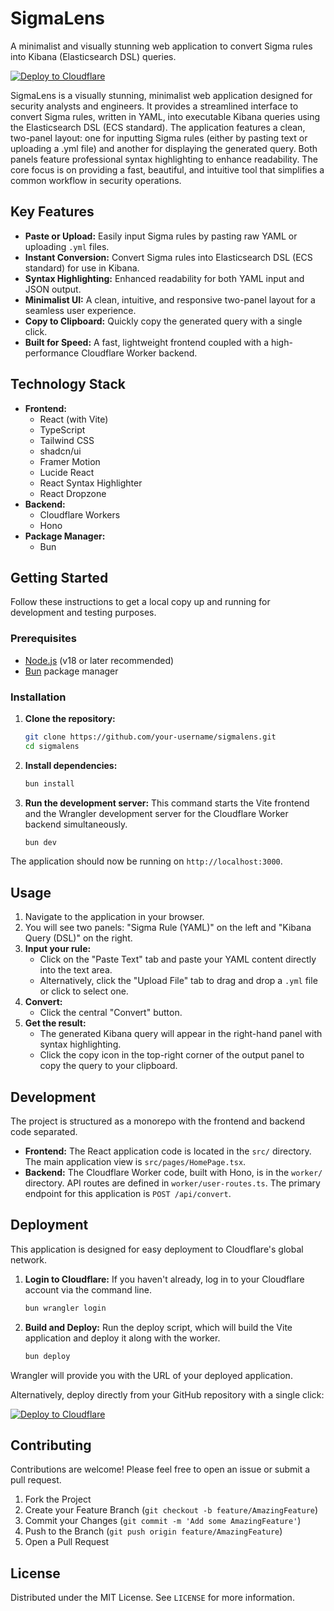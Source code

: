 # SigmaLens

A minimalist and visually stunning web application to convert Sigma rules into Kibana (Elasticsearch DSL) queries.

[![Deploy to Cloudflare](https://deploy.workers.cloudflare.com/button)](https://deploy.workers.cloudflare.com/?url=https://github.com/0xPrashanthSec/Sigmalense)

SigmaLens is a visually stunning, minimalist web application designed for security analysts and engineers. It provides a streamlined interface to convert Sigma rules, written in YAML, into executable Kibana queries using the Elasticsearch DSL (ECS standard). The application features a clean, two-panel layout: one for inputting Sigma rules (either by pasting text or uploading a .yml file) and another for displaying the generated query. Both panels feature professional syntax highlighting to enhance readability. The core focus is on providing a fast, beautiful, and intuitive tool that simplifies a common workflow in security operations.

## Key Features

-   **Paste or Upload:** Easily input Sigma rules by pasting raw YAML or uploading `.yml` files.
-   **Instant Conversion:** Convert Sigma rules into Elasticsearch DSL (ECS standard) for use in Kibana.
-   **Syntax Highlighting:** Enhanced readability for both YAML input and JSON output.
-   **Minimalist UI:** A clean, intuitive, and responsive two-panel layout for a seamless user experience.
-   **Copy to Clipboard:** Quickly copy the generated query with a single click.
-   **Built for Speed:** A fast, lightweight frontend coupled with a high-performance Cloudflare Worker backend.

## Technology Stack

-   **Frontend:**
    -   React (with Vite)
    -   TypeScript
    -   Tailwind CSS
    -   shadcn/ui
    -   Framer Motion
    -   Lucide React
    -   React Syntax Highlighter
    -   React Dropzone
-   **Backend:**
    -   Cloudflare Workers
    -   Hono
-   **Package Manager:**
    -   Bun

## Getting Started

Follow these instructions to get a local copy up and running for development and testing purposes.

### Prerequisites

-   [Node.js](https://nodejs.org/) (v18 or later recommended)
-   [Bun](https://bun.sh/) package manager

### Installation

1.  **Clone the repository:**
    ```bash
    git clone https://github.com/your-username/sigmalens.git
    cd sigmalens
    ```

2.  **Install dependencies:**
    ```bash
    bun install
    ```

3.  **Run the development server:**
    This command starts the Vite frontend and the Wrangler development server for the Cloudflare Worker backend simultaneously.
    ```bash
    bun dev
    ```

The application should now be running on `http://localhost:3000`.

## Usage

1.  Navigate to the application in your browser.
2.  You will see two panels: "Sigma Rule (YAML)" on the left and "Kibana Query (DSL)" on the right.
3.  **Input your rule:**
    -   Click on the "Paste Text" tab and paste your YAML content directly into the text area.
    -   Alternatively, click the "Upload File" tab to drag and drop a `.yml` file or click to select one.
4.  **Convert:**
    -   Click the central "Convert" button.
5.  **Get the result:**
    -   The generated Kibana query will appear in the right-hand panel with syntax highlighting.
    -   Click the copy icon in the top-right corner of the output panel to copy the query to your clipboard.

## Development

The project is structured as a monorepo with the frontend and backend code separated.

-   **Frontend:** The React application code is located in the `src/` directory. The main application view is `src/pages/HomePage.tsx`.
-   **Backend:** The Cloudflare Worker code, built with Hono, is in the `worker/` directory. API routes are defined in `worker/user-routes.ts`. The primary endpoint for this application is `POST /api/convert`.

## Deployment

This application is designed for easy deployment to Cloudflare's global network.

1.  **Login to Cloudflare:**
    If you haven't already, log in to your Cloudflare account via the command line.
    ```bash
    bun wrangler login
    ```

2.  **Build and Deploy:**
    Run the deploy script, which will build the Vite application and deploy it along with the worker.
    ```bash
    bun deploy
    ```

Wrangler will provide you with the URL of your deployed application.

Alternatively, deploy directly from your GitHub repository with a single click:

[![Deploy to Cloudflare](https://deploy.workers.cloudflare.com/button)](https://deploy.workers.cloudflare.com/?url=https://github.com/0xPrashanthSec/Sigmalense)

## Contributing

Contributions are welcome! Please feel free to open an issue or submit a pull request.

1.  Fork the Project
2.  Create your Feature Branch (`git checkout -b feature/AmazingFeature`)
3.  Commit your Changes (`git commit -m 'Add some AmazingFeature'`)
4.  Push to the Branch (`git push origin feature/AmazingFeature`)
5.  Open a Pull Request

## License

Distributed under the MIT License. See `LICENSE` for more information.